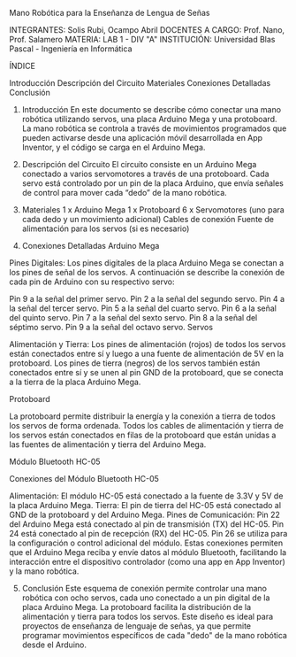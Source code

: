 Mano Robótica para la Enseñanza de Lengua de Señas

INTEGRANTES: Solis Rubi, Ocampo Abril
DOCENTES A CARGO: Prof. Nano, Prof. Salamero
MATERIA: LAB 1 - DIV "A"
INSTITUCIÓN: Universidad Blas Pascal - Ingeniería en Informática

ÍNDICE

Introducción
Descripción del Circuito
Materiales
Conexiones Detalladas
Conclusión
1. Introducción
En este documento se describe cómo conectar una mano robótica utilizando servos, una placa Arduino Mega y una protoboard. La mano robótica se controla a través de movimientos programados que pueden activarse desde una aplicación móvil desarrollada en App Inventor, y el código se carga en el Arduino Mega.

2. Descripción del Circuito
El circuito consiste en un Arduino Mega conectado a varios servomotores a través de una protoboard. Cada servo está controlado por un pin de la placa Arduino, que envía señales de control para mover cada “dedo” de la mano robótica.

3. Materiales
1 x Arduino Mega
1 x Protoboard
6 x Servomotores (uno para cada dedo y un movimiento adicional)
Cables de conexión
Fuente de alimentación para los servos (si es necesario)
4. Conexiones Detalladas
Arduino Mega

Pines Digitales: Los pines digitales de la placa Arduino Mega se conectan a los pines de señal de los servos. A continuación se describe la conexión de cada pin de Arduino con su respectivo servo:

Pin 9 a la señal del primer servo.
Pin 2 a la señal del segundo servo.
Pin 4 a la señal del tercer servo.
Pin 5 a la señal del cuarto servo.
Pin 6 a la señal del quinto servo.
Pin 7 a la señal del sexto servo.
Pin 8 a la señal del séptimo servo.
Pin 9 a la señal del octavo servo.
Servos

Alimentación y Tierra: Los pines de alimentación (rojos) de todos los servos están conectados entre sí y luego a una fuente de alimentación de 5V en la protoboard. Los pines de tierra (negros) de los servos también están conectados entre sí y se unen al pin GND de la protoboard, que se conecta a la tierra de la placa Arduino Mega.

Protoboard

La protoboard permite distribuir la energía y la conexión a tierra de todos los servos de forma ordenada. Todos los cables de alimentación y tierra de los servos están conectados en filas de la protoboard que están unidas a las fuentes de alimentación y tierra del Arduino Mega.

Módulo Bluetooth HC-05

Conexiones del Módulo Bluetooth HC-05

Alimentación: El módulo HC-05 está conectado a la fuente de 3.3V y 5V de la placa Arduino Mega.
Tierra: El pin de tierra del HC-05 está conectado al GND de la protoboard y del Arduino Mega.
Pines de Comunicación:
Pin 22 del Arduino Mega está conectado al pin de transmisión (TX) del HC-05.
Pin 24 está conectado al pin de recepción (RX) del HC-05.
Pin 26 se utiliza para la configuración o control adicional del módulo.
Estas conexiones permiten que el Arduino Mega reciba y envíe datos al módulo Bluetooth, facilitando la interacción entre el dispositivo controlador (como una app en App Inventor) y la mano robótica.

5. Conclusión
Este esquema de conexión permite controlar una mano robótica con ocho servos, cada uno conectado a un pin digital de la placa Arduino Mega. La protoboard facilita la distribución de la alimentación y tierra para todos los servos. Este diseño es ideal para proyectos de enseñanza de lenguaje de señas, ya que permite programar movimientos específicos de cada "dedo" de la mano robótica desde el Arduino.

